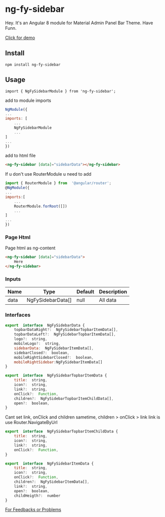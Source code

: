 
  

# ng-fy-sidebar

  

Hey. 
It's an Angular 8 module for Material Admin Panel Bar Theme.
Have Funn.

[Click for demo](https://fyrok1.github.io/ng-fy-sidebar/)

  
## Install

`npm install ng-fy-sidebar`

  

## Usage

  


`import { NgFySidebarModule } from 'ng-fy-sidebar';`

  

add to module imports

```javascript
NgModule({
...
imports: [
	...
	NgFySidebarModule
	...
]
...
})
```

add to html file

```html
<ng-fy-sidebar [data]="sidebarData"></ng-fy-sidebar>
```

  

If u don't use RouterModule u need to add

```javascript
import { RouterModule } from  '@angular/router';
@NgModule({
...
imports:[
	...
	RouterModule.forRoot([])
	...
]
...
})
```
### Page Html
Page html as ng-content
```html
<ng-fy-sidebar [data]="sidebarData">
	Here
</ng-fy-sidebar>
```
  

### Inputs

  

| Name | Type |Default|Description|
|--|--|--|--|
| data| NgFySidebarData[] | null |All data|

### Interfaces
```javascript
export  interface  NgFySidebarData {
	topbarDataRight?:  NgFySidebarTopbarItemData[],
	topbarDataLeft?:  NgFySidebarTopbarItemData[],
	logo?:  string,
	mobileLogo?:  string,
	sidebarData:  NgFySidebarItemData[],
	sidebarClosed?:  boolean,
	mobileRightSidebarClosed?:  boolean,
	mobileRightSidebar:NgFySidebarItemData[]
}

export  interface  NgFySidebarTopbarItemData {
	title:  string,
	icon?:  string,
	link?:  string,
	onClick?:  Function,
	children?:  NgFySidebarTopbarItemChildData[],
	open?:  boolean,
}
```
Cant set link, onClick and children sametime,
children > onClick > link
link is use Router.NavigateByUrl
```javascript
export  interface  NgFySidebarTopbarItemChildData {
	title:  string,
	icon?:  string,
	link?:  string,
	onClick?:  Function,
}

export  interface  NgFySidebarItemData {
	title:  string,
	icon?:  string,
	onClick?:  Function,
	children?:  NgFySidebarItemData[],
	link?:  string,
	open?:  boolean,
	childHeigth?:  number
}
```

[For Feedbacks or Problems](mailto:tahsincesur1@gmail.com)